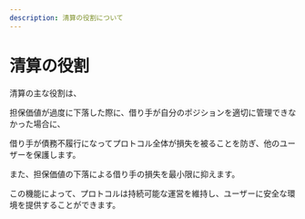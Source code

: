 ```yaml
---
description: 清算の役割について
---
```


# 清算の役割

清算の主な役割は、

担保価値が過度に下落した際に、借り手が自分のポジションを適切に管理できなかった場合に、

借り手が債務不履行になってプロトコル全体が損失を被ることを防ぎ、他のユーザーを保護します。

また、担保価値の下落による借り手の損失を最小限に抑えます。

この機能によって、プロトコルは持続可能な運営を維持し、ユーザーに安全な環境を提供することができます。
